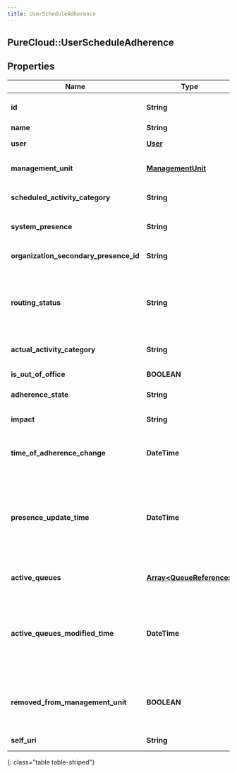 ```yaml
---
title: UserScheduleAdherence
---
```

## PureCloud::UserScheduleAdherence

## Properties

|Name | Type | Description | Notes|
|------------ | ------------- | ------------- | -------------|
| **id** | **String** | The globally unique identifier for the object. | [optional] |
| **name** | **String** |  | [optional] |
| **user** | [**User**](User.html) | The user for whom this status applies | [optional] |
| **management_unit** | [**ManagementUnit**](ManagementUnit.html) | The management unit to which this user belongs | [optional] |
| **scheduled_activity_category** | **String** | Activity for which the user is scheduled | [optional] |
| **system_presence** | **String** | Actual underlying system presence value | [optional] |
| **organization_secondary_presence_id** | **String** | Organization Secondary Presence Id. | [optional] |
| **routing_status** | **String** | Actual underlying routing status, used to determine whether a user is actually in adherence when OnQueue | [optional] |
| **actual_activity_category** | **String** | Activity in which the user is actually engaged | [optional] |
| **is_out_of_office** | **BOOLEAN** | Whether the user is marked OutOfOffice | [optional] |
| **adherence_state** | **String** | The user&#39;s current adherence state | [optional] |
| **impact** | **String** | The impact of the user&#39;s current adherenceState | [optional] |
| **time_of_adherence_change** | **DateTime** | Time when the user entered the current adherenceState in ISO-8601 format | [optional] |
| **presence_update_time** | **DateTime** | Time when presence was last updated.  Used to calculate time in current status. Date time is represented as an ISO-8601 string. For example: yyyy-MM-ddTHH:mm:ss.SSSZ | [optional] |
| **active_queues** | [**Array&lt;QueueReference&gt;**](QueueReference.html) | The list of queues to which this user is joined | [optional] |
| **active_queues_modified_time** | **DateTime** | Time when the list of active queues for this user was last updated. Date time is represented as an ISO-8601 string. For example: yyyy-MM-ddTHH:mm:ss.SSSZ | [optional] |
| **removed_from_management_unit** | **BOOLEAN** | For notification purposes. Used to indicate that a user was removed from the management unit | [optional] |
| **self_uri** | **String** | The URI for this object | [optional] |
{: class="table table-striped"}


